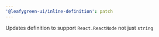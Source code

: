 ```yaml
---
'@leafygreen-ui/inline-definition': patch
---
```


Updates definition to support `React.ReactNode` not just `string`
